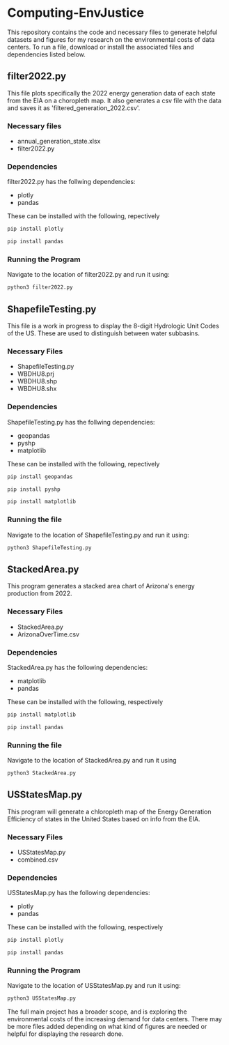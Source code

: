 
# Computing-EnvJustice

This repository contains the code and necessary files to generate helpful datasets and figures for my research on the environmental costs of data centers. To run a file, download or install the associated files and dependencies listed below.


## filter2022.py
This file plots specifically the 2022 energy generation data of each state from the EIA on a choropleth map. It also generates a csv file with the data and saves it as 'filtered_generation_2022.csv'.

### Necessary files
 - annual_generation_state.xlsx
 - filter2022.py

### Dependencies

filter2022.py has the follwing dependencies:
 - plotly
 - pandas
 <!-- -->
These can be installed with the following, repectively

```bash
pip install plotly
```

```bash
pip install pandas
```

### Running the Program

Navigate to the location of filter2022.py and run it using:

```bash
python3 filter2022.py
```

## ShapefileTesting.py 
This file is a work in progress to display the 8-digit Hydrologic Unit Codes of the US. These are used to distinguish between water subbasins.

### Necessary Files
 - ShapefileTesting.py
 - WBDHU8.prj
 - WBDHU8.shp
 - WBDHU8.shx

### Dependencies
ShapefileTesting.py has the follwing dependencies:
 - geopandas
 - pyshp
 - matplotlib
 <!-- -->
These can be installed with the following, repectively

```bash
pip install geopandas
```

```bash
pip install pyshp
```

```bash
pip install matplotlib
```

### Running the file

Navigate to the location of ShapefileTesting.py and run it using:

```bash
python3 ShapefileTesting.py
```


## StackedArea.py
This program generates a stacked area chart of Arizona's energy production from 2022.

### Necessary Files
 - StackedArea.py
 - ArizonaOverTime.csv

### Dependencies

StackedArea.py has the following dependencies:
 - matplotlib
 - pandas
 <!-- -->
 These can be installed with the following, respectively

```bash
pip install matplotlib
```

```bash
pip install pandas
```

### Running the file

Navigate to the location of StackedArea.py and run it using

```bash
python3 StackedArea.py
```


## USStatesMap.py

This program will generate a chloropleth map of the Energy Generation Efficiency of states in the United States based on info from the EIA. 

### Necessary Files

 - USStatesMap.py
 - combined.csv 

### Dependencies

USStatesMap.py has the following dependencies:
 - plotly
 - pandas
<!-- -->
These can be installed with the following, respectively

```bash
pip install plotly
```

```bash
pip install pandas
```

### Running the Program

Navigate to the location of USStatesMap.py and run it using:

```bash
python3 USStatesMap.py
```


The full main project has a broader scope, and is exploring the environmental costs of the increasing demand for data centers. There may be more files added depending on what kind of figures are needed or helpful for displaying the research done.

